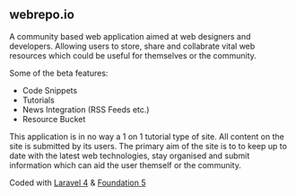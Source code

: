 ## webrepo.io

A community based web application aimed at web designers and developers. Allowing users to store, share and collabrate vital web resources which could be useful for themselves or the community.

Some of the beta features:
* Code Snippets
* Tutorials
* News Integration (RSS Feeds etc.)
* Resource Bucket

This application is in no way a 1 on 1 tutorial type of site. All content on the site is submitted by its users. The primary aim of the site is to to keep up to date with the latest web technologies, stay organised and submit information which can aid the user themself or the community.

Coded with [Laravel 4](http://laravel.com/docs) & [Foundation 5](http://foundation.zurb.com/)
